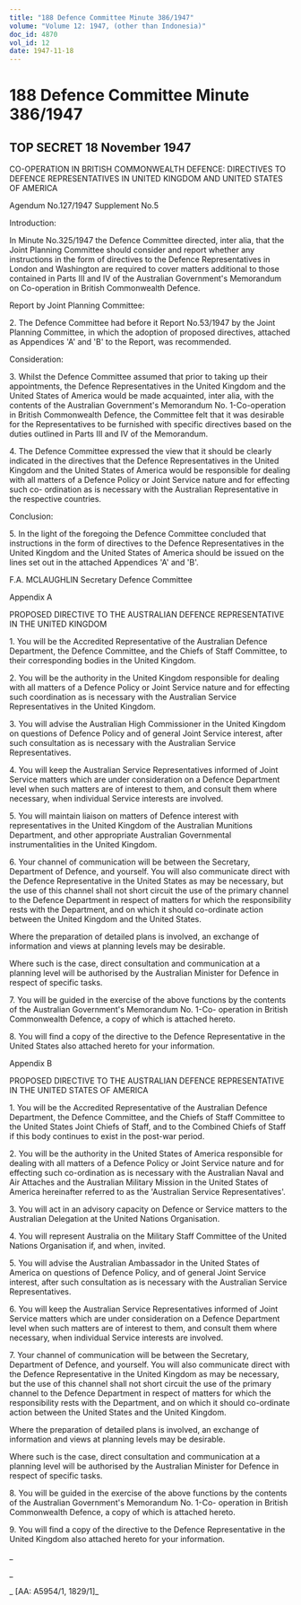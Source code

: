```yaml
---
title: "188 Defence Committee Minute 386/1947"
volume: "Volume 12: 1947, (other than Indonesia)"
doc_id: 4870
vol_id: 12
date: 1947-11-18
---
```


# 188 Defence Committee Minute 386/1947

## TOP SECRET 18 November 1947

CO-OPERATION IN BRITISH COMMONWEALTH DEFENCE: DIRECTIVES TO DEFENCE REPRESENTATIVES IN UNITED KINGDOM AND UNITED STATES OF AMERICA

Agendum No.127/1947 Supplement No.5

Introduction:

In Minute No.325/1947 the Defence Committee directed, inter alia, that the Joint Planning Committee should consider and report whether any instructions in the form of directives to the Defence Representatives in London and Washington are required to cover matters additional to those contained in Parts III and IV of the Australian Government's Memorandum on Co-operation in British Commonwealth Defence.

Report by Joint Planning Committee:

2\. The Defence Committee had before it Report No.53/1947 by the Joint Planning Committee, in which the adoption of proposed directives, attached as Appendices 'A' and 'B' to the Report, was recommended.

Consideration:

3\. Whilst the Defence Committee assumed that prior to taking up their appointments, the Defence Representatives in the United Kingdom and the United States of America would be made acquainted, inter alia, with the contents of the Australian Government's Memorandum No. 1-Co-operation in British Commonwealth Defence, the Committee felt that it was desirable for the Representatives to be furnished with specific directives based on the duties outlined in Parts III and IV of the Memorandum.

4\. The Defence Committee expressed the view that it should be clearly indicated in the directives that the Defence Representatives in the United Kingdom and the United States of America would be responsible for dealing with all matters of a Defence Policy or Joint Service nature and for effecting such co- ordination as is necessary with the Australian Representative in the respective countries.

Conclusion:

5\. In the light of the foregoing the Defence Committee concluded that instructions in the form of directives to the Defence Representatives in the United Kingdom and the United States of America should be issued on the lines set out in the attached Appendices 'A' and 'B'.

F.A. MCLAUGHLIN Secretary Defence Committee

Appendix A

PROPOSED DIRECTIVE TO THE AUSTRALIAN DEFENCE REPRESENTATIVE IN THE UNITED KINGDOM

1\. You will be the Accredited Representative of the Australian Defence Department, the Defence Committee, and the Chiefs of Staff Committee, to their corresponding bodies in the United Kingdom.

2\. You will be the authority in the United Kingdom responsible for dealing with all matters of a Defence Policy or Joint Service nature and for effecting such coordination as is necessary with the Australian Service Representatives in the United Kingdom.

3\. You will advise the Australian High Commissioner in the United Kingdom on questions of Defence Policy and of general Joint Service interest, after such consultation as is necessary with the Australian Service Representatives.

4\. You will keep the Australian Service Representatives informed of Joint Service matters which are under consideration on a Defence Department level when such matters are of interest to them, and consult them where necessary, when individual Service interests are involved.

5\. You will maintain liaison on matters of Defence interest with representatives in the United Kingdom of the Australian Munitions Department, and other appropriate Australian Governmental instrumentalities in the United Kingdom.

6\. Your channel of communication will be between the Secretary, Department of Defence, and yourself. You will also communicate direct with the Defence Representative in the United States as may be necessary, but the use of this channel shall not short circuit the use of the primary channel to the Defence Department in respect of matters for which the responsibility rests with the Department, and on which it should co-ordinate action between the United Kingdom and the United States.

Where the preparation of detailed plans is involved, an exchange of information and views at planning levels may be desirable.

Where such is the case, direct consultation and communication at a planning level will be authorised by the Australian Minister for Defence in respect of specific tasks.

7\. You will be guided in the exercise of the above functions by the contents of the Australian Government's Memorandum No. 1-Co- operation in British Commonwealth Defence, a copy of which is attached hereto.

8\. You will find a copy of the directive to the Defence Representative in the United States also attached hereto for your information.

Appendix B

PROPOSED DIRECTIVE TO THE AUSTRALIAN DEFENCE REPRESENTATIVE IN THE UNITED STATES OF AMERICA

1\. You will be the Accredited Representative of the Australian Defence Department, the Defence Committee, and the Chiefs of Staff Committee to the United States Joint Chiefs of Staff, and to the Combined Chiefs of Staff if this body continues to exist in the post-war period.

2\. You will be the authority in the United States of America responsible for dealing with all matters of a Defence Policy or Joint Service nature and for effecting such co-ordination as is necessary with the Australian Naval and Air Attaches and the Australian Military Mission in the United States of America hereinafter referred to as the 'Australian Service Representatives'.

3\. You will act in an advisory capacity on Defence or Service matters to the Australian Delegation at the United Nations Organisation.

4\. You will represent Australia on the Military Staff Committee of the United Nations Organisation if, and when, invited.

5\. You will advise the Australian Ambassador in the United States of America on questions of Defence Policy, and of general Joint Service interest, after such consultation as is necessary with the Australian Service Representatives.

6\. You will keep the Australian Service Representatives informed of Joint Service matters which are under consideration on a Defence Department level when such matters are of interest to them, and consult them where necessary, when individual Service interests are involved.

7\. Your channel of communication will be between the Secretary, Department of Defence, and yourself. You will also communicate direct with the Defence Representative in the United Kingdom as may be necessary, but the use of this channel shall not short circuit the use of the primary channel to the Defence Department in respect of matters for which the responsibility rests with the Department, and on which it should co-ordinate action between the United States and the United Kingdom.

Where the preparation of detailed plans is involved, an exchange of information and views at planning levels may be desirable.

Where such is the case, direct consultation and communication at a planning level will be authorised by the Australian Minister for Defence in respect of specific tasks.

8\. You will be guided in the exercise of the above functions by the contents of the Australian Government's Memorandum No. 1-Co- operation in British Commonwealth Defence, a copy of which is attached hereto.

9\. You will find a copy of the directive to the Defence Representative in the United Kingdom also attached hereto for your information.

_

_

_ [AA: A5954/1, 1829/1]_
